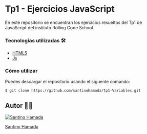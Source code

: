 # Tp1 - Ejercicios JavaScript

 En este repositorio se encuentran los ejercicios resueltos del Tp1 de JavaScript del instituto Rolling Code School


### Tecnologías utilizadas 🛠️
- [HTML5](https://developer.mozilla.org/es/docs/Web/HTML)
- [Js](https://developer.mozilla.org/es/docs/Web/JavaScript)

### Cómo utilizar

Puedes descargar el repositorio usando el siguente comando:

```sh
$ git clone https://github.com/santinohamada/tp1-Variables.git
```

## Autor 🧑‍💻

[![Santino Hamada](https://avatars.githubusercontent.com/u/122135338?v=4)](https://github.com/santinohamada) 

[Santino Hamada](https://github.com/santinohamada)  